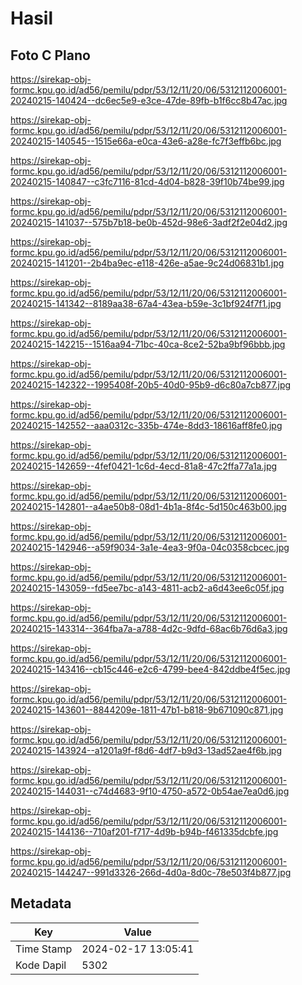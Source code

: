 # Hasil

## Foto C Plano

https://sirekap-obj-formc.kpu.go.id/ad56/pemilu/pdpr/53/12/11/20/06/5312112006001-20240215-140424--dc6ec5e9-e3ce-47de-89fb-b1f6cc8b47ac.jpg

https://sirekap-obj-formc.kpu.go.id/ad56/pemilu/pdpr/53/12/11/20/06/5312112006001-20240215-140545--1515e66a-e0ca-43e6-a28e-fc7f3effb6bc.jpg

https://sirekap-obj-formc.kpu.go.id/ad56/pemilu/pdpr/53/12/11/20/06/5312112006001-20240215-140847--c3fc7116-81cd-4d04-b828-39f10b74be99.jpg

https://sirekap-obj-formc.kpu.go.id/ad56/pemilu/pdpr/53/12/11/20/06/5312112006001-20240215-141037--575b7b18-be0b-452d-98e6-3adf2f2e04d2.jpg

https://sirekap-obj-formc.kpu.go.id/ad56/pemilu/pdpr/53/12/11/20/06/5312112006001-20240215-141201--2b4ba9ec-e118-426e-a5ae-9c24d06831b1.jpg

https://sirekap-obj-formc.kpu.go.id/ad56/pemilu/pdpr/53/12/11/20/06/5312112006001-20240215-141342--8189aa38-67a4-43ea-b59e-3c1bf924f7f1.jpg

https://sirekap-obj-formc.kpu.go.id/ad56/pemilu/pdpr/53/12/11/20/06/5312112006001-20240215-142215--1516aa94-71bc-40ca-8ce2-52ba9bf96bbb.jpg

https://sirekap-obj-formc.kpu.go.id/ad56/pemilu/pdpr/53/12/11/20/06/5312112006001-20240215-142322--1995408f-20b5-40d0-95b9-d6c80a7cb877.jpg

https://sirekap-obj-formc.kpu.go.id/ad56/pemilu/pdpr/53/12/11/20/06/5312112006001-20240215-142552--aaa0312c-335b-474e-8dd3-18616aff8fe0.jpg

https://sirekap-obj-formc.kpu.go.id/ad56/pemilu/pdpr/53/12/11/20/06/5312112006001-20240215-142659--4fef0421-1c6d-4ecd-81a8-47c2ffa77a1a.jpg

https://sirekap-obj-formc.kpu.go.id/ad56/pemilu/pdpr/53/12/11/20/06/5312112006001-20240215-142801--a4ae50b8-08d1-4b1a-8f4c-5d150c463b00.jpg

https://sirekap-obj-formc.kpu.go.id/ad56/pemilu/pdpr/53/12/11/20/06/5312112006001-20240215-142946--a59f9034-3a1e-4ea3-9f0a-04c0358cbcec.jpg

https://sirekap-obj-formc.kpu.go.id/ad56/pemilu/pdpr/53/12/11/20/06/5312112006001-20240215-143059--fd5ee7bc-a143-4811-acb2-a6d43ee6c05f.jpg

https://sirekap-obj-formc.kpu.go.id/ad56/pemilu/pdpr/53/12/11/20/06/5312112006001-20240215-143314--364fba7a-a788-4d2c-9dfd-68ac6b76d6a3.jpg

https://sirekap-obj-formc.kpu.go.id/ad56/pemilu/pdpr/53/12/11/20/06/5312112006001-20240215-143416--cb15c446-e2c6-4799-bee4-842ddbe4f5ec.jpg

https://sirekap-obj-formc.kpu.go.id/ad56/pemilu/pdpr/53/12/11/20/06/5312112006001-20240215-143601--8844209e-1811-47b1-b818-9b671090c871.jpg

https://sirekap-obj-formc.kpu.go.id/ad56/pemilu/pdpr/53/12/11/20/06/5312112006001-20240215-143924--a1201a9f-f8d6-4df7-b9d3-13ad52ae4f6b.jpg

https://sirekap-obj-formc.kpu.go.id/ad56/pemilu/pdpr/53/12/11/20/06/5312112006001-20240215-144031--c74d4683-9f10-4750-a572-0b54ae7ea0d6.jpg

https://sirekap-obj-formc.kpu.go.id/ad56/pemilu/pdpr/53/12/11/20/06/5312112006001-20240215-144136--710af201-f717-4d9b-b94b-f461335dcbfe.jpg

https://sirekap-obj-formc.kpu.go.id/ad56/pemilu/pdpr/53/12/11/20/06/5312112006001-20240215-144247--991d3326-266d-4d0a-8d0c-78e503f4b877.jpg


## Metadata

| Key        | Value               |
| ---------- | ------------------- |
| Time Stamp | 2024-02-17 13:05:41 |
| Kode Dapil | 5302                |




